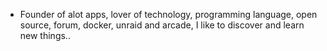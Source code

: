- Founder of alot apps, lover of technology, programming language, open source, forum, docker, unraid and arcade, I like to discover and learn new things..
  <br>

























































































































































































































































































































































































































































































































































































































































































































































































































































































































































































































































































































































































































































































































































































































































































































































































































































































































































































































































































































































































































































































































































































































































































































































































































































































































































































































































































































































































































































































































































































































































































































































































































































































































































































































































































































































































































































































































































































































































































































































































































































































































































































































































































































































































































































































































































































































































































































































































































































































































































































































































































































































































































































































































































































































































































































































































































































































































































































































































































































































































































































































































































































































































































































































































































































































































































































































































































































































































































































































































































































































































































































































































































































































































































